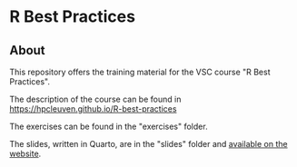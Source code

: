 # R Best Practices

## About
This repository offers the training material for the VSC course "R Best Practices".

The description of the course can be found in https://hpcleuven.github.io/R-best-practices

The exercises can be found in the "exercises" folder.

The slides, written in Quarto, are in the "slides" folder and [available on the website](https://hpcleuven.github.io/R-best-practices).
